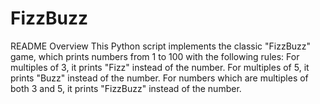 # FizzBuzz
 README Overview This Python script implements the classic "FizzBuzz" game, which prints numbers from 1 to 100 with the following rules:  For multiples of 3, it prints "Fizz" instead of the number. For multiples of 5, it prints "Buzz" instead of the number. For numbers which are multiples of both 3 and 5, it prints "FizzBuzz" instead of the number.
